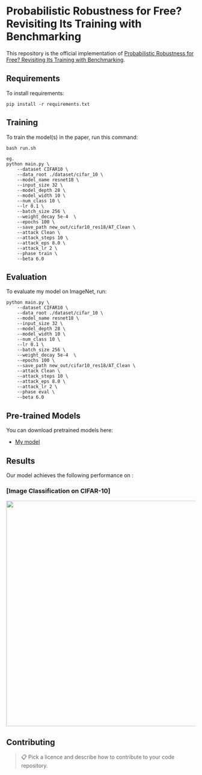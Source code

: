 # Probabilistic Robustness for Free? Revisiting Its Training with Benchmarking

This repository is the official implementation of [Probabilistic Robustness for Free? Revisiting Its Training with Benchmarking](https://arxiv.org/abs/2030.12345). 


## Requirements

To install requirements:

```setup
pip install -r requirements.txt
```


## Training

To train the model(s) in the paper, run this command:

```train
bash run.sh

eg.
python main.py \
    --dataset CIFAR10 \
    --data_root ./dataset/cifar_10 \
    --model_name resnet18 \
    --input_size 32 \
    --model_depth 28 \
    --model_width 10 \
    --num_class 10 \
    --lr 0.1 \
    --batch_size 256 \
    --weight_decay 5e-4  \
    --epochs 100 \
    --save_path new_out/cifar10_res18/AT_Clean \
    --attack Clean \
    --attack_steps 10 \
    --attack_eps 8.0 \
    --attack_lr 2 \
    --phase train \
    --beta 6.0 
```

## Evaluation

To evaluate my model on ImageNet, run:

```eval
python main.py \
    --dataset CIFAR10 \
    --data_root ./dataset/cifar_10 \
    --model_name resnet18 \
    --input_size 32 \
    --model_depth 28 \
    --model_width 10 \
    --num_class 10 \
    --lr 0.1 \
    --batch_size 256 \
    --weight_decay 5e-4  \
    --epochs 100 \
    --save_path new_out/cifar10_res18/AT_Clean \
    --attack Clean \
    --attack_steps 10 \
    --attack_eps 8.0 \
    --attack_lr 2 \
    --phase eval \
    --beta 6.0 
```


## Pre-trained Models

You can download pretrained models here:

- [My model](https://drive.google.com/mymodel.pth) 



## Results

Our model achieves the following performance on :

### [Image Classification on CIFAR-10]
<p align="center">
    <img src="docs/main_result.JPG" width="600px"/>
</p>


## Contributing

>📋  Pick a licence and describe how to contribute to your code repository. 
